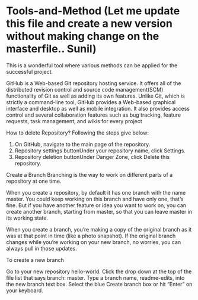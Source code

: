 # Tools-and-Method (Let me update this file and create a new version without making change on the masterfile.. Sunil)

This is a wonderful tool where various methods can be applied for the successful project.

GitHub is a Web-based Git repository hosting service. It offers all of the distributed revision control and source code management(SCM) functionality of Git as well as adding its own features. Unlike Git, which is strictly a command-line tool, GitHub provides a Web-based graphical interface and desktop as well as mobile integration. It also provides access control and several collaboration features such as bug tracking, feature requests, task management, and wikis for every project

How to delete Repository?
Following the steps give below: 

1. On GitHub, navigate to the main page of the repository.
2. Repository settings buttonUnder your repository name, click  Settings.
3. Repository deletion buttonUnder Danger Zone, click Delete this repository.

Create a Branch
Branching is the way to work on different parts of a repository at one time.

When you create a repository, by default it has one branch with the name master. You could keep working on this branch and have only one, that’s fine. But if you have another feature or idea you want to work on, you can create another branch, starting from master, so that you can leave master in its working state.

When you create a branch, you’re making a copy of the original branch as it was at that point in time (like a photo snapshot). If the original branch changes while you’re working on your new branch, no worries, you can always pull in those updates.

To create a new branch

Go to your new repository hello-world.
Click the drop down at the top of the file list that says branch: master.
Type a branch name, readme-edits, into the new branch text box.
Select the blue Create branch box or hit “Enter” on your keyboard.
